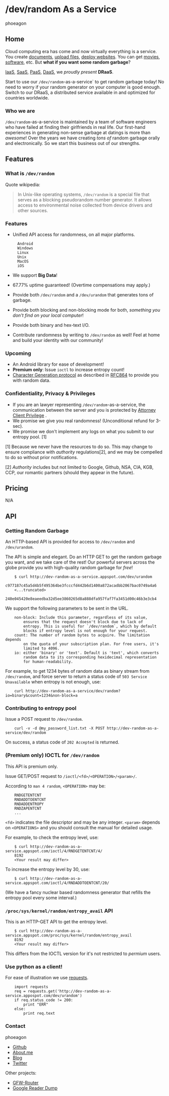 /dev/random As a Service
==============================
phoeagon

## Home

Cloud computing era has come and now virtually everything is a service. You
create [documents](https://docs.google.com),
[upload files](https://drive.google.com), 
[deploy websites](https://cloud.google.com). You can 
get [movies](http://youtube.com), [software](http://github.com), etc.
But **what if you want some random garbage**?

[IaaS](https://en.wikipedia.org/wiki/Cloud_computing#Infrastructure_as_a_service_.28IaaS.29),
[SaaS](https://en.wikipedia.org/wiki/Cloud_computing#Software_as_a_service_.28SaaS.29),
[PaaS](https://en.wikipedia.org/wiki/Cloud_computing#Platform_as_a_service_.28PaaS.29),
[DaaS](http://devnull-as-a-service.com), we *proudly present* **DRaaS**.

Start to use our `/dev/random`-as-a-service` to get random garbage today!
No need to worry if your random generator on your computer is good enough.
Switch to our DRaaS, a distributed service available in and optimized for
countries worldwide.

### Who we are

`/dev/random`-as-a-service is maintained by a team of software engineers
who have failed at finding their girlfriends in real life. Our first-hand
experiences in generating non-sense garbage at datings is more than *awesome*!
Over the years we have creating *tons of* random garbage orally and electronically. So we start this business out of our strengths.

## Features

### What is `/dev/random`

Quote wikipedia:

  > In Unix-like operating systems, `/dev/random` is a special file
  > that serves as a blocking pseudorandom number generator.
  > It allows access to environmental noise collected from device
  > drivers and other sources.

### Features

+ Unified API access for randomness, on all major platforms.

        Android
        Windows
        Linux
        Unix
        MacOS
        iOS

+ We support **Big Data**!
+ 67.77% uptime guaranteed! (Overtime compensations may apply.)
+ Provide both `/dev/random` and a `/dev/urandom` that generates
    tons of garbage.
+ Provide both blocking and non-blocking mode for both, *something you
    don't find on your local computer*!
+ Provide both binary and hex-text I/O.
+ Contribute randomness by writing to `/dev/random` as well! Feel at home
    and build your identity with our community!

### Upcoming

+ An Android library for ease of development!
+ **Premium only**: Issue `ioctl` to increase entropy count!
+ [Character Generation protocol](http://en.wikipedia.org/wiki/Character_Generator_Protocol)
as described in [RFC864](http://tools.ietf.org/html/rfc864) to provide you with
random data.

### Confidentiality, Privacy & Privileges

+ If you are an lawyer representing `/dev/random`-as-a-service, the communication
    between the server and you is protected by
    [Attorney Client Privilege](http://en.wikipedia.org/wiki/Attorney–client_privilege) .
+ We promise we give you real randomness! (Unconditional refund for 3-sec).
+ We promise we don't implement any logs on what you submit to our entropy pool. [1]

[1] Because we never have the resources to do so. This may change to ensure
compliance with *authority* regulations[2], and we may be compelled to do
so without prior notifications.

[2] *Authority* includes but not limited to Google, Github, NSA, CIA, KGB,
CCP, our romantic partners (should they appear in the future). 

## Pricing

N/A

## API

### Getting Random Garbage

An HTTP-based API is provided for access to `/dev/random` and `/dev/urandom`.

The API is simple and elegant. Do an HTTP GET to get the random garbage you
want, and we take care of the rest! Our powerful servers across the globe
provide you with high-quality random garbage for *free*!

        $ curl http://dev-random-as-a-service.appspot.com/dev/urandom
        c977187c45a5d4b5f495364be3fcccfd442b6d1400a872acadbb2067bac0749a4a6
        <...truncated>
        240e045420e8eaeedba32d5ee3860265d8a888dfa957faf7fa3451d00c46b3e3cb4

We support the following parameters to be sent in the URL.

        non-block: Include this parameter, regardless of its value,
            ensures that the request doesn't block due to lack of
            entropy. This is useful for `/dev/random`, which by default
            blocks if entropy level is not enough for your request.
        count: The number of random bytes to acquire. The limitation depends
            on the quota of your subscription plan. For free users, it's
            limited to 4096.
        io: either 'binary' or 'text'. Default is 'text', which converts
            random data to its corresponding hexidecimal representation
            for human-readability.

For example, to get 1234 bytes of random data as binary stream from
`/dev/random`, and force server to return a status code of `503 Service Unavailable`
when entropy is not enough, use:

        curl http://dev-random-as-a-service/dev/random?io=binary&count=1234&non-block=a

### Contributing to entropy pool

Issue a POST request to `/dev/random`.

        curl -v -d @my_password_list.txt -X POST http://dev-random-as-a-service/dev/random

On success, a status code of `202 Accepted` is returned.

### (Premium only) IOCTL for `/dev/random`

This API is premium only.

Issue GET/POST request to `/ioctl/<fd>/<OPERATION>/<param>/`.

According to `man 4 random`, `<OPERATION>` may be:

        RNDGETENTCNT
        RNDADDTOENTCNT
        RNDADDENTROPY
        RNDZAPENTCNT
        ...

`<fd>` indicates the file descriptor and may be any integer. `<param>`
depends on `<OPERATIONS>` and you should consult the manual for detailed
usage.

For example, to check the entropy level, use:

        $ curl http://dev-random-as-a-service.appspot.com/ioctl/4/RNDGETENTCNT/4/
        8192
        <Your result may differ>

To increase the entropy level by 30, use:

        $ curl http://dev-random-as-a-service.appspot.com/ioctl/4/RNDADDTOENTCNT/20/

(We have a fancy nuclear based randomness generator that refills the entropy pool
every some interval.)

### `/proc/sys/kernel/random/entropy_avail` API

This is an HTTP-GET API to get the entropy level.

        $ curl http://dev-random-as-a-service.appspot.com/proc/sys/kernel/random/entropy_avail
        8192
        <Your result may differ>

This differs from the IOCTL version for it's not restricted to *permium* users.
        

### Use python as a client!

For ease of illustration we use [requests](http://docs.python-requests.org/en/latest/).

        import requests
        req = requests.get('http://dev-random-as-a-service.appospot.com/dev/urandom')
        if req.status_code != 200:
            print "ERR"
        else:
            print req.text

### Contact

phoeagon

+ [Github](http://github.com/phoeagon/)
+ [About.me](http://about.me/phoeagon/)
+ [Blog](http://phoeagon.appspot.com/)
+ [Twitter](http://twitter.com/phoeagon/)

Other projects:

+ [GFW-Router](http://gfwrouter.info/)
+ [Google Reader Dump](https://github.com/phoeagon/GReaderDump)

